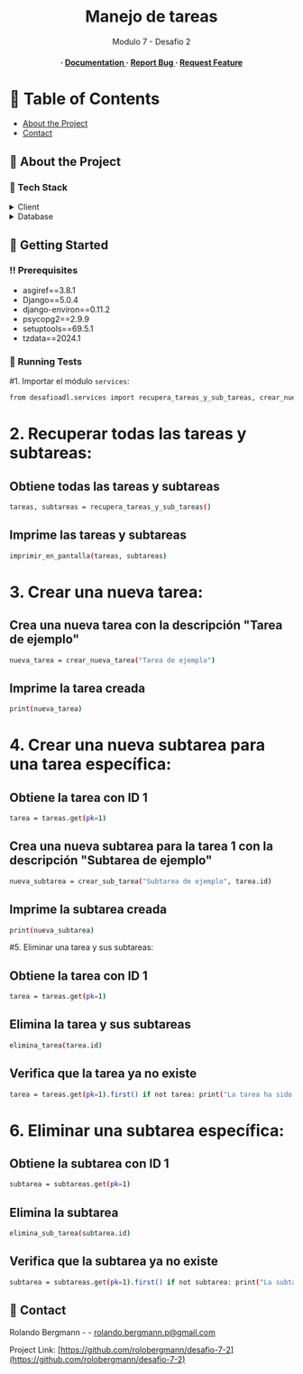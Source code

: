<div align='center'>

<h1>Manejo de tareas</h1>
<p>Modulo 7 - Desafio 2</p>

<h4> <span> · </span> <a href="https://github.com/rolobergmann/desafio-7-2/blob/master/README.md"> Documentation </a> <span> · </span> <a href="https://github.com/rolobergmann/desafio-7-2/issues"> Report Bug </a> <span> · </span> <a href="https://github.com/rolobergmann/desafio-7-2/issues"> Request Feature </a> </h4>


</div>

# :notebook_with_decorative_cover: Table of Contents

- [About the Project](#star2-about-the-project)
- [Contact](#handshake-contact)


## :star2: About the Project
### :space_invader: Tech Stack
<details> <summary>Client</summary> <ul>
<li><a href="">Django</a></li>
</ul> </details>
<details> <summary>Database</summary> <ul>
<li><a href="">postgresql</a></li>
</ul> </details>

## :toolbox: Getting Started

### :bangbang: Prerequisites

- asgiref==3.8.1
- Django==5.0.4
- django-environ==0.11.2
- psycopg2==2.9.9
- setuptools==69.5.1
- tzdata==2024.1


### :test_tube: Running Tests

#1. Importar el módulo `services`:
```bash
from desafioadl.services import recupera_tareas_y_sub_tareas, crear_nueva_tarea, crear_sub_tarea, elimina_tarea, elimina_sub_tarea, imprimir_en_pantalla
```
# 2. Recuperar todas las tareas y subtareas:
## Obtiene todas las tareas y subtareas
```bash
tareas, subtareas = recupera_tareas_y_sub_tareas()
```
## Imprime las tareas y subtareas
```bash
imprimir_en_pantalla(tareas, subtareas)
```
# 3. Crear una nueva tarea:
## Crea una nueva tarea con la descripción "Tarea de ejemplo"
```bash
nueva_tarea = crear_nueva_tarea("Tarea de ejemplo")
```
## Imprime la tarea creada
```bash
print(nueva_tarea)
```
# 4. Crear una nueva subtarea para una tarea específica:
## Obtiene la tarea con ID 1
```bash
tarea = tareas.get(pk=1)
```
## Crea una nueva subtarea para la tarea 1 con la descripción "Subtarea de ejemplo"
```bash
nueva_subtarea = crear_sub_tarea("Subtarea de ejemplo", tarea.id)
```
## Imprime la subtarea creada
```bash
print(nueva_subtarea)
```
#5. Eliminar una tarea y sus subtareas:
## Obtiene la tarea con ID 1
```bash
tarea = tareas.get(pk=1)
```
## Elimina la tarea y sus subtareas
```bash
elimina_tarea(tarea.id)
```
## Verifica que la tarea ya no existe
```bash
tarea = tareas.get(pk=1).first() if not tarea: print("La tarea ha sido eliminada correctamente") else: print("Error al eliminar la tarea")
```
# 6. Eliminar una subtarea específica:
## Obtiene la subtarea con ID 1
```bash
subtarea = subtareas.get(pk=1)
```
## Elimina la subtarea
```bash
elimina_sub_tarea(subtarea.id)
```
## Verifica que la subtarea ya no existe
```bash
subtarea = subtareas.get(pk=1).first() if not subtarea: print("La subtarea ha sido eliminada correctamente") else: print("Error al eliminar la subtarea")
```


## :handshake: Contact

Rolando Bergmann - - rolando.bergmann.p@gmail.com

Project Link: [https://github.com/rolobergmann/desafio-7-2](https://github.com/rolobergmann/desafio-7-2)
